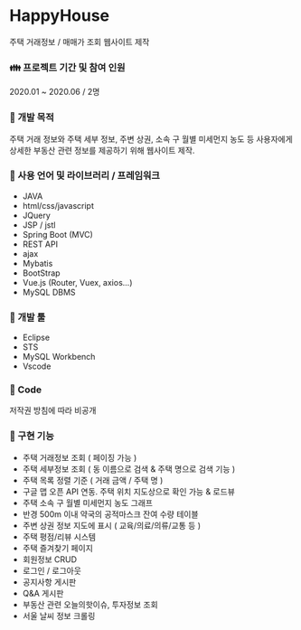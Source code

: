 # HappyHouse
주택 거래정보 / 매매가 조회 웹사이트 제작


### :family: 프로젝트 기간 및 참여 인원
2020.01 ~ 2020.06 / 2명


### :scroll: 개발 목적
주택 거래 정보와 주택 세부 정보, 주변 상권, 소속 구 월별 미세먼지 농도 등 사용자에게 상세한 부동산 관련 정보를 제공하기 위해 웹사이트 제작.


### :wrench: 사용 언어 및 라이브러리 / 프레임워크
- JAVA
- html/css/javascript
- JQuery
- JSP / jstl
- Spring Boot (MVC)
- REST API
- ajax
- Mybatis
- BootStrap
- Vue.js (Router, Vuex, axios...)
- MySQL DBMS


### :hammer: 개발 툴
- Eclipse
- STS
- MySQL Workbench
- Vscode


### :page_facing_up: Code
저작권 방침에 따라 비공개

### :memo: 구현 기능
- 주택 거래정보 조회 ( 페이징 가능 )
- 주택 세부정보 조회 ( 동 이름으로 검색 & 주택 명으로 검색 기능 )
- 주택 목록 정렬 기준 ( 거래 금액 / 주택 명 )
- 구글 맵 오픈 API 연동. 주택 위치 지도상으로 확인 가능 & 로드뷰 
- 주택 소속 구 월별 미세먼지 농도 그래프
- 반경 500m 이내 약국의 공적마스크 잔여 수량 테이블
- 주변 상권 정보 지도에 표시 ( 교육/의료/의류/교통 등 )
- 주택 평점/리뷰 시스템
- 주택 즐겨찾기 페이지
- 회원정보 CRUD
- 로그인 / 로그아웃
- 공지사항 게시판
- Q&A 게시판
- 부동산 관련 오늘의핫이슈, 투자정보 조회
- 서울 날씨 정보 크롤링

